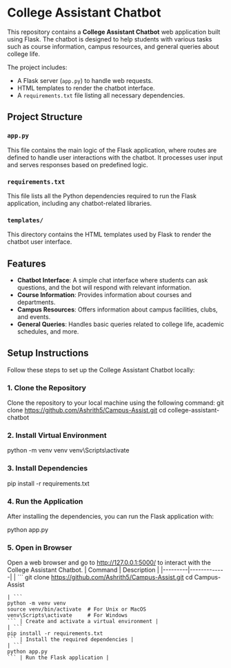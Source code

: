 # College Assistant Chatbot

This repository contains a **College Assistant Chatbot** web application built using Flask. The chatbot is designed to help students with various tasks such as course information, campus resources, and general queries about college life.

The project includes:
- A Flask server (`app.py`) to handle web requests.
- HTML templates to render the chatbot interface.
- A `requirements.txt` file listing all necessary dependencies.

## Project Structure


### `app.py`
This file contains the main logic of the Flask application, where routes are defined to handle user interactions with the chatbot. It processes user input and serves responses based on predefined logic.

### `requirements.txt`
This file lists all the Python dependencies required to run the Flask application, including any chatbot-related libraries.

### `templates/`
This directory contains the HTML templates used by Flask to render the chatbot user interface.

## Features

- **Chatbot Interface**: A simple chat interface where students can ask questions, and the bot will respond with relevant information.
- **Course Information**: Provides information about courses and departments.
- **Campus Resources**: Offers information about campus facilities, clubs, and events.
- **General Queries**: Handles basic queries related to college life, academic schedules, and more.

## Setup Instructions

Follow these steps to set up the College Assistant Chatbot locally:

### 1. Clone the Repository

Clone the repository to your local machine using the following command:
git clone https://github.com/Ashrith5/Campus-Assist.git
cd college-assistant-chatbot



### 2. Install Virtual Environment

python -m venv venv
venv\Scripts\activate

### 3. Install Dependencies
pip install -r requirements.txt

### 4. Run the Application

After installing the dependencies, you can run the Flask application with:

python app.py


### 5. Open in Browser

Open a web browser and go to http://127.0.0.1:5000/ to interact with the College Assistant Chatbot.
| Command | Description |
|---------|-------------|
| ```
git clone https://github.com/Ashrith5/Campus-Assist.git
cd Campus-Assist
``` | Clone the repository and navigate to the project directory |
| ```
python -m venv venv
source venv/bin/activate  # For Unix or MacOS
venv\Scripts\activate     # For Windows
``` | Create and activate a virtual environment |
| ```
pip install -r requirements.txt
``` | Install the required dependencies |
| ```
python app.py
``` | Run the Flask application |

